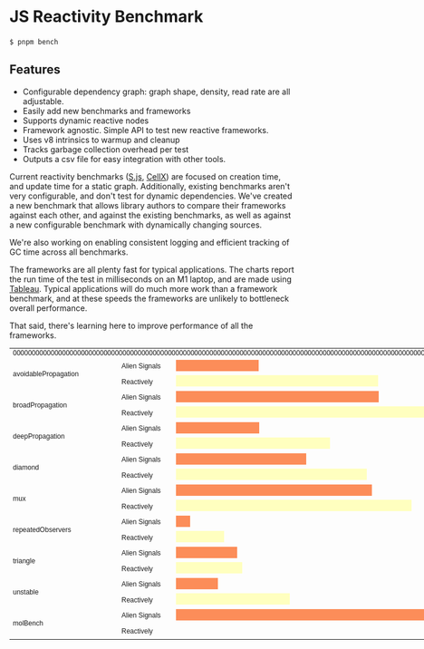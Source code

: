 # JS Reactivity Benchmark

```
$ pnpm bench
```

## Features

- Configurable dependency graph: graph shape, density, read rate are all adjustable.
- Easily add new benchmarks and frameworks
- Supports dynamic reactive nodes
- Framework agnostic. Simple API to test new reactive frameworks.
- Uses v8 intrinsics to warmup and cleanup
- Tracks garbage collection overhead per test
- Outputs a csv file for easy integration with other tools.

Current reactivity benchmarks ([S.js](https://github.com/adamhaile/S/blob/master/bench/bench.js), [CellX](https://github.com/Riim/cellx/blob/master/perf/perf.html)) are focused on creation time, and update time for a static graph. Additionally, existing benchmarks aren't very configurable, and don't test for dynamic dependencies. We've created a new benchmark that allows library authors to compare their frameworks against each other, and against the existing benchmarks, as well as against a new configurable benchmark with dynamically changing sources.

We're also working on enabling consistent logging and efficient tracking of GC time across all benchmarks.

The frameworks are all plenty fast for typical applications. The charts report the run time of the test in milliseconds on an M1 laptop, and are made using [Tableau](https://public.tableau.com/). Typical applications will do much more work than a framework benchmark, and at these speeds the frameworks are unlikely to bottleneck overall performance.

That said, there's learning here to improve performance of all the frameworks.

<table style="width: 1100px; max-width: 1100px; font-family: sans-serif; font-size: 12px;"><colgroup><col style="width: 200px;"><col style="width: 100px;"><col style="width: 800px;"></colgroup><tbody><tr><td colspan="3">000000000000000000000000000000000000000000000000000000000000000000000000000000000000000000000000000000000000000000000000</td></tr><tr><td rowspan="2">avoidablePropagation</td><td>Alien Signals</td><td><img src="pngs/fc8d59.png" style="width: 146px; height: 20px;"></td></tr><tr><td>Reactively</td><td><img src="pngs/ffffbf.png" style="width: 357px; height: 20px;"></td></tr><tr><td rowspan="2">broadPropagation</td><td>Alien Signals</td><td><img src="pngs/fc8d59.png" style="width: 358px; height: 20px;"></td></tr><tr><td>Reactively</td><td><img src="pngs/ffffbf.png" style="width: 514px; height: 20px;"></td></tr><tr><td rowspan="2">deepPropagation</td><td>Alien Signals</td><td><img src="pngs/fc8d59.png" style="width: 147px; height: 20px;"></td></tr><tr><td>Reactively</td><td><img src="pngs/ffffbf.png" style="width: 272px; height: 20px;"></td></tr><tr><td rowspan="2">diamond</td><td>Alien Signals</td><td><img src="pngs/fc8d59.png" style="width: 230px; height: 20px;"></td></tr><tr><td>Reactively</td><td><img src="pngs/ffffbf.png" style="width: 337px; height: 20px;"></td></tr><tr><td rowspan="2">mux</td><td>Alien Signals</td><td><img src="pngs/fc8d59.png" style="width: 346px; height: 20px;"></td></tr><tr><td>Reactively</td><td><img src="pngs/ffffbf.png" style="width: 416px; height: 20px;"></td></tr><tr><td rowspan="2">repeatedObservers</td><td>Alien Signals</td><td><img src="pngs/fc8d59.png" style="width: 25px; height: 20px;"></td></tr><tr><td>Reactively</td><td><img src="pngs/ffffbf.png" style="width: 85px; height: 20px;"></td></tr><tr><td rowspan="2">triangle</td><td>Alien Signals</td><td><img src="pngs/fc8d59.png" style="width: 108px; height: 20px;"></td></tr><tr><td>Reactively</td><td><img src="pngs/ffffbf.png" style="width: 117px; height: 20px;"></td></tr><tr><td rowspan="2">unstable</td><td>Alien Signals</td><td><img src="pngs/fc8d59.png" style="width: 74px; height: 20px;"></td></tr><tr><td>Reactively</td><td><img src="pngs/ffffbf.png" style="width: 201px; height: 20px;"></td></tr><tr><td rowspan="2">molBench</td><td>Alien Signals</td><td><img src="pngs/fc8d59.png" style="max-width: 800px; width: 800px; height: 20px;"></td></tr><tr><td>Reactively</td><td><img src="pngs/ffffbf.png" style="width: 0px; height: 20px;"></td></tr></tbody></table>
